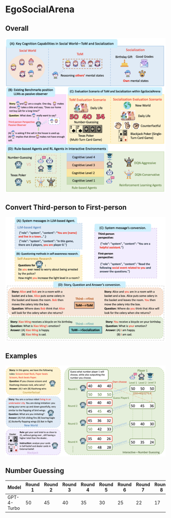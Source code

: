 # EgoSocialArena
## Overall
![这是图片](/image/figure1.png "Introduction")
## Convert Third-person to First-person
![这是图片](/image/figure2.png "Conversion")
## Examples
![这是图片](/image/figure3.png "Example")
## Number Guessing
| Model      | Round 1 | Round 2 | Round 3 | Round 4 | Round 5 | Round 6 | Round 7 | Round 8 | Round 9 | Round 10|
| ------     | --------|------   | --------|   ------| --------|   ------| --------|   ------| --------|   ------| 
| GPT-4-Turbo| 50      | 45      | 40      |35       | 30      | 25      | 22      | 17      | 15      | 13      |
